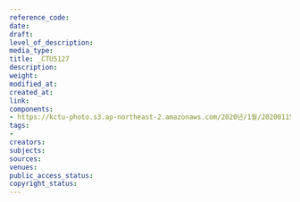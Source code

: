 ```yaml
---
reference_code: 
date: 
draft: 
level_of_description: 
media_type: 
title: _CTU5127
description: 
weight: 
modified_at: 
created_at: 
link: 
components:
- https://kctu-photo.s3.ap-northeast-2.amazonaws.com/2020년/1월/20200115_노동개악+분쇄!+노조+할+권리+쟁취!+영남대의료원+투쟁+승리!+민주노총+결의대회/_CTU5127.jpg
tags:
- 
creators: 
subjects: 
sources: 
venues: 
public_access_status: 
copyright_status: 
---
```

